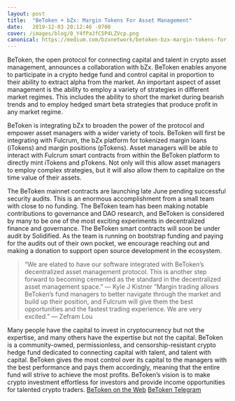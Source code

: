 ```yaml
---
layout: post
title:  "BeToken + bZx: Margin Tokens For Asset Management"
date:   2019-12-03 20:12:46 -0700
cover: /images/blog/0_Y4fPaJfC5P4LZVcp.png
canonical: https://medium.com/bzxnetwork/betoken-bzx-margin-tokens-for-asset-management-3d840a83f980
---
```

BeToken, the open protocol for connecting capital and talent in crypto asset management, announces a collaboration with bZx. BeToken enables anyone to participate in a crypto hedge fund and control capital in proportion to their ability to extract alpha from the market. An important aspect of asset management is the ability to employ a variety of strategies in different market regimes. This includes the ability to short the market during bearish trends and to employ hedged smart beta strategies that produce profit in any market regime.

BeToken is integrating bZx to broaden the power of the protocol and empower asset managers with a wider variety of tools. BeToken will first be integrating with Fulcrum, the bZx platform for tokenized margin loans (iTokens) and margin positions (pTokens). Asset managers will be able to interact with Fulcrum smart contracts from within the BeToken platform to directly mint iTokens and pTokens. Not only will this allow asset managers to employ complex strategies, but it will also allow them to capitalize on the time value of their assets.

The BeToken mainnet contracts are launching late June pending successful security audits. This is an enormous accomplishment from a small team with close to no funding. The BeToken team has been making notable contributions to governance and DAO research, and BeToken is considered by many to be one of the most exciting experiments in decentralized finance and governance. The BeToken smart contracts will soon be under audit by Solidified. As the team is running on bootstrap funding and paying for the audits out of their own pocket, we encourage reaching out and making a donation to support open source development in the ecosystem.
>“We are elated to have our software integrated with BeToken’s decentralized asset management protocol. This is another step forward to becoming cemented as the standard in the decentralized asset management space.” — Kyle J Kistner
“Margin trading allows BeToken’s fund managers to better navigate through the market and build up their position, and Fulcrum will give them the best opportunities and the fastest trading experience. We are very excited.”
— Zefram Lou

Many people have the capital to invest in cryptocurrency but not the expertise, and many others have the expertise but not the capital. BeToken is a community-owned, permissionless, and censorship-resistant crypto hedge fund dedicated to connecting capital with talent, and talent with capital. BeToken gives the most control over its capital to the managers with the best performance and pays them accordingly, meaning that the entire fund will strive to achieve the most profits. BeToken’s vision is to make crypto investment effortless for investors and provide income opportunities for talented crypto traders.
[BeToken on the Web](https://betoken.fund/)
[BeToken Telegram](https://t.me/BeTokenFund)
